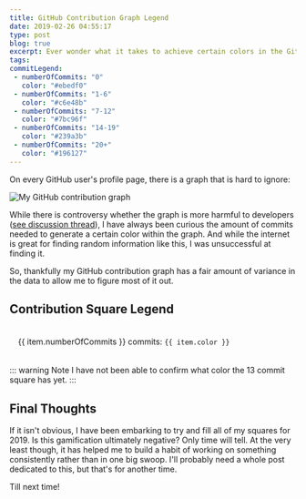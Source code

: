 ```yaml
---
title: GitHub Contribution Graph Legend
date: 2019-02-26 04:55:17
type: post
blog: true
excerpt: Ever wonder what it takes to achieve certain colors in the GitHub contribution graph? Here's a quick post on what I found.
tags:
commitLegend:
 - numberOfCommits: "0"
   color: "#ebedf0"
 - numberOfCommits: "1-6"
   color: "#c6e48b"
 - numberOfCommits: "7-12"
   color: "#7bc96f"
 - numberOfCommits: "14-19"
   color: "#239a3b"
 - numberOfCommits: "20+"
   color: "#196127"
---
```


On every GitHub user's profile page, there is a graph that is hard to ignore:

![My GitHub contribution graph](/images/2019/2019-02-26-contribution-graph.png)

While there is controversy whether the graph is more harmful to developers ([see discussion thread](https://twitter.com/EmmaWedekind/status/1099235211555074048)), I have always been curious the amount of commits needed to generate a certain color within the graph. And while the internet is great for finding random information like this, I was unsuccessful at finding it. 

So, thankfully my GitHub contribution graph has a fair amount of variance in the data to allow me to figure most of it out.

## Contribution Square Legend

<ul style="padding-left: 0">
  <li v-for="item in this.$frontmatter.commitLegend" 
    style="padding: 5px 15px; display: flex; align-items: center; margin-left: 0">
    <div :style="`background-color: ${item.color}; width: 50px; height: 50px; margin-right: 15px`"></div>
    <p>{{ item.numberOfCommits }} commits: <code>{{ item.color }}</code></p>
  </li>
</ul>

::: warning Note
I have not been able to confirm what color the 13 commit square has yet.
:::

## Final Thoughts

If it isn't obvious, I have been embarking to try and fill all of my squares for 2019. Is this gamification ultimately negative? Only time will tell. At the very least though, it has helped me to build a habit of working on something consistently rather than in one big swoop. I'll probably need a whole post dedicated to this, but that's for another time. 

Till next time!
